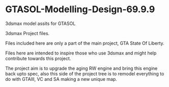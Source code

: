 # GTASOL-Modelling-Design-69.9.9
3dsmax model assits for  GTASOL

3dsmax Project files.

Files included here are only a part of the main project, GTA State Of Liberty.

Files here are intended to inspire those who use 3dsmax and might help contribute towards this project.

The project aim is to upgrade the aging RW engine and bring this engine back upto spec, also this side of the project tree is to remodel everything to do with GTAIII, VC and SA making a new unique map.
